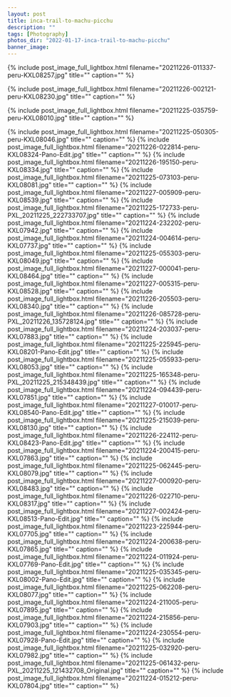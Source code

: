 ```yaml
---
layout: post
title: inca-trail-to-machu-picchu
description: ""
tags: [Photography]
photos_dir: "2022-01-17-inca-trail-to-machu-picchu"
banner_image:
---
```


{% include post_image_full_lightbox.html
   filename="20211226-011337-peru-KXL08257.jpg"
   title=""
   caption="" %}

{% include post_image_full_lightbox.html
   filename="20211226-002121-peru-KXL08230.jpg"
   title=""
   caption="" %}

<!--more-->

{% include post_image_full_lightbox.html
   filename="20211225-035759-peru-KXL08010.jpg"
   title=""
   caption="" %}

{% include post_image_full_lightbox.html
   filename="20211225-050305-peru-KXL08046.jpg"
   title=""
   caption="" %}
{% include post_image_full_lightbox.html
   filename="20211226-022814-peru-KXL08324-Pano-Edit.jpg"
   title=""
   caption="" %}
{% include post_image_full_lightbox.html
   filename="20211226-195150-peru-KXL08334.jpg"
   title=""
   caption="" %}
{% include post_image_full_lightbox.html
   filename="20211225-073103-peru-KXL08081.jpg"
   title=""
   caption="" %}
{% include post_image_full_lightbox.html
   filename="20211227-005909-peru-KXL08539.jpg"
   title=""
   caption="" %}
{% include post_image_full_lightbox.html
   filename="20211225-172733-peru-PXL_20211225_222733707.jpg"
   title=""
   caption="" %}
{% include post_image_full_lightbox.html
   filename="20211224-232202-peru-KXL07942.jpg"
   title=""
   caption="" %}
{% include post_image_full_lightbox.html
   filename="20211224-004614-peru-KXL07737.jpg"
   title=""
   caption="" %}
{% include post_image_full_lightbox.html
   filename="20211225-055303-peru-KXL08049.jpg"
   title=""
   caption="" %}
{% include post_image_full_lightbox.html
   filename="20211227-000041-peru-KXL08464.jpg"
   title=""
   caption="" %}
{% include post_image_full_lightbox.html
   filename="20211227-005315-peru-KXL08528.jpg"
   title=""
   caption="" %}
{% include post_image_full_lightbox.html
   filename="20211226-205503-peru-KXL08340.jpg"
   title=""
   caption="" %}
{% include post_image_full_lightbox.html
   filename="20211226-085728-peru-PXL_20211226_135728124.jpg"
   title=""
   caption="" %}
{% include post_image_full_lightbox.html
   filename="20211224-203037-peru-KXL07883.jpg"
   title=""
   caption="" %}
{% include post_image_full_lightbox.html
   filename="20211225-225945-peru-KXL08201-Pano-Edit.jpg"
   title=""
   caption="" %}
{% include post_image_full_lightbox.html
   filename="20211225-055933-peru-KXL08053.jpg"
   title=""
   caption="" %}
{% include post_image_full_lightbox.html
   filename="20211225-165348-peru-PXL_20211225_215348439.jpg"
   title=""
   caption="" %}
{% include post_image_full_lightbox.html
   filename="20211224-094439-peru-KXL07851.jpg"
   title=""
   caption="" %}
{% include post_image_full_lightbox.html
   filename="20211227-010017-peru-KXL08540-Pano-Edit.jpg"
   title=""
   caption="" %}
{% include post_image_full_lightbox.html
   filename="20211225-215039-peru-KXL08130.jpg"
   title=""
   caption="" %}
{% include post_image_full_lightbox.html
   filename="20211226-224112-peru-KXL08423-Pano-Edit.jpg"
   title=""
   caption="" %}
{% include post_image_full_lightbox.html
   filename="20211224-200415-peru-KXL07863.jpg"
   title=""
   caption="" %}
{% include post_image_full_lightbox.html
   filename="20211225-062445-peru-KXL08079.jpg"
   title=""
   caption="" %}
{% include post_image_full_lightbox.html
   filename="20211227-000920-peru-KXL08483.jpg"
   title=""
   caption="" %}
{% include post_image_full_lightbox.html
   filename="20211226-022710-peru-KXL08317.jpg"
   title=""
   caption="" %}
{% include post_image_full_lightbox.html
   filename="20211227-002424-peru-KXL08513-Pano-Edit.jpg"
   title=""
   caption="" %}
{% include post_image_full_lightbox.html
   filename="20211223-225944-peru-KXL07705.jpg"
   title=""
   caption="" %}
{% include post_image_full_lightbox.html
   filename="20211224-200638-peru-KXL07865.jpg"
   title=""
   caption="" %}
{% include post_image_full_lightbox.html
   filename="20211224-011924-peru-KXL07769-Pano-Edit.jpg"
   title=""
   caption="" %}
{% include post_image_full_lightbox.html
   filename="20211225-035345-peru-KXL08002-Pano-Edit.jpg"
   title=""
   caption="" %}
{% include post_image_full_lightbox.html
   filename="20211225-062208-peru-KXL08077.jpg"
   title=""
   caption="" %}
{% include post_image_full_lightbox.html
   filename="20211224-211005-peru-KXL07895.jpg"
   title=""
   caption="" %}
{% include post_image_full_lightbox.html
   filename="20211224-215856-peru-KXL07903.jpg"
   title=""
   caption="" %}
{% include post_image_full_lightbox.html
   filename="20211224-230554-peru-KXL07928-Pano-Edit.jpg"
   title=""
   caption="" %}
{% include post_image_full_lightbox.html
   filename="20211225-032920-peru-KXL07982.jpg"
   title=""
   caption="" %}
{% include post_image_full_lightbox.html
   filename="20211225-061432-peru-PXL_20211225_121432708_Original.jpg"
   title=""
   caption="" %}
{% include post_image_full_lightbox.html
   filename="20211224-015212-peru-KXL07804.jpg"
   title=""
   caption="" %}

